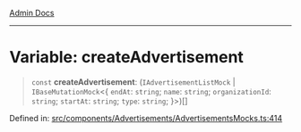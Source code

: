[Admin Docs](/)

***

# Variable: createAdvertisement

> `const` **createAdvertisement**: (`IAdvertisementListMock` \| `IBaseMutationMock`\<\{ `endAt`: `string`; `name`: `string`; `organizationId`: `string`; `startAt`: `string`; `type`: `string`; \}\>)[]

Defined in: [src/components/Advertisements/AdvertisementsMocks.ts:414](https://github.com/PalisadoesFoundation/talawa-admin/blob/main/src/components/Advertisements/AdvertisementsMocks.ts#L414)
